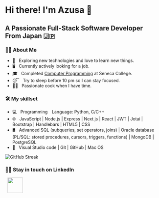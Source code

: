 <h1> Hi there! I'm Azusa 👋 </h1>
<h2> A Passionate Full-Stack Software Developer From Japan 🇯🇵</h2>

<h3> 🧑‍💻 About Me </h3>

- 🤔 &nbsp; Exploring new technologies and love to learn new things. 
- 🖥️ &nbsp; Currently actively looking for a job.
- 🎓 &nbsp; Completed [Computer Programming](https://www.senecacollege.ca/programs/fulltime/CPP.html) at Seneca College. 
- 😴 &nbsp; Try to sleep before 10 pm so I can stay focused. 
- 🧑‍🍳 &nbsp; Passionate cook when I have time. 

<h3>🛠 My skillset</h3>

- 💻 &nbsp; Programming　Language: Python, C/C++ 
- 🌐 &nbsp; JavaScript | Node.js | Express | Next.js | React | JWT | Jotai | Bootstrap | Handlebars | HTML5 | CSS  
- 🛢 &nbsp; Advanced SQL (subqueries, set operators, joins) | Oracle database (PL/SQL: stored procedures, cursors, triggers, functions) | MongoDB | PostgreSQL 
- 🔧 &nbsp; Visual Studio code | Git | GitHub | Mac OS

![GitHub Streak](https://github-readme-streak-stats.herokuapp.com?user=AzusaF&theme=vision-friendly-dark&border_radius=5&fire=DD701B)

<h3> 🤝🏻 Stay in touch on LinkedIn </h3>
<p>
&nbsp; <a href="https://www.linkedin.com/in/azusafukuda/" target="_blank" rel="noopener noreferrer"><img src="https://user-images.githubusercontent.com/95828247/214726641-973de443-4e37-4a77-8e35-3d5ef8038d04.png" width="50" /></a>
</p>
